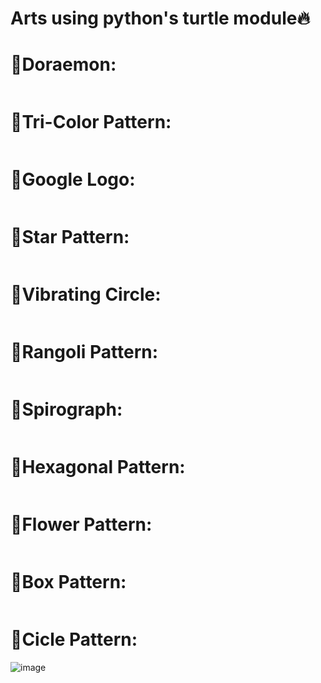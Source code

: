 # Arts using python's turtle module🔥

# 📌Doraemon:

<img src="https://github.com/kishanrajput23/Personal-Python-Projects/blob/master/Random%20Pattern%20Generator/Screenshot%20(303).png" alt="">

# 📌Tri-Color Pattern:

<img src="https://github.com/kishanrajput23/Personal-Python-Projects/blob/master/Random%20Pattern%20Generator/Tri-Color.png" alt="">

# 📌Google Logo:

<img src="https://github.com/kishanrajput23/Personal-Python-Projects/blob/master/Random%20Pattern%20Generator/Google_Logo.png" alt="">

# 📌Star Pattern:

<img src="https://github.com/kishanrajput23/Personal-Python-Projects/blob/master/Random%20Pattern%20Generator/Star%20Pattern.png" alt="">

# 📌Vibrating Circle:

<img src="https://github.com/kishanrajput23/Personal-Python-Projects/blob/master/Random%20Pattern%20Generator/Vibrating_Circle.png" alt="">

# 📌Rangoli Pattern:

<img src="https://github.com/kishanrajput23/Personal-Python-Projects/blob/master/Random%20Pattern%20Generator/Rangoli%20Pattern.png" alt="">

# 📌Spirograph:

<img src="https://github.com/kishanrajput23/Personal-Python-Projects/blob/master/Random%20Pattern%20Generator/Spirograph.png" alt="">

# 📌Hexagonal Pattern:

<img src="https://github.com/kishanrajput23/Personal-Python-Projects/blob/master/Random%20Pattern%20Generator/Hexagonal%20Pattern.png" alt="">

# 📌Flower Pattern:

<img src="https://github.com/kishanrajput23/Personal-Python-Projects/blob/master/Random%20Pattern%20Generator/Flower%20Pattern.JPG" alt="">

# 📌Box Pattern:

<img src="https://github.com/kishanrajput23/Personal-Python-Projects/blob/master/Random%20Pattern%20Generator/Box%20Pattern.png" alt="">

# 📌Cicle Pattern:

![image](https://user-images.githubusercontent.com/70385488/162893458-3af505c7-b000-4741-b231-1212d343cf7b.png)
